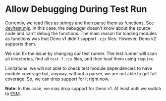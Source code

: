 # Allow Debugging During Test Run

Currently, we read files as strings and then parse them as functions. See [dev/test.mjs](dev/test.mjs). In this case, the
debugger doesn't know about the source code and can't debug the functions. The main reason for loading modules as functions was
that Deno v1 didn't support `.cjs` files. However, Deno v2 supports them.

We can fix the issue by changing our test runner. The test runner will scan all directories, find all `test.f.cjs` files, and
then load them using `require`.

Limitations: we will not able to check test module dependencies to have module coverage but, anyway, without a parser, we are not able to get full coverage. So, we can drop support for it right now.

**Note:** In this case, we may drop support for Deno v1. At least until we switch to [ESM](./esm.md).
